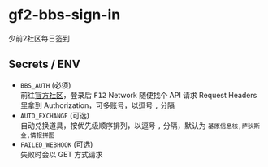 # gf2-bbs-sign-in

少前2社区每日签到

## Secrets / ENV

- `BBS_AUTH` (必须)  
  前往[官方社区](https://gf2-bbs.sunborngame.com/)，登录后 <kbd>F12</kbd> Network 随便找个 API 请求 Request Headers 里拿到 Authorization，可多账号，以逗号 `,` 分隔
- `AUTO_EXCHANGE` (可选)  
  自动兑换道具，按优先级顺序排列，以逗号 `,` 分隔，默认为 `基原信息核,萨狄斯金,情报拼图`
- `FAILED_WEBHOOK` (可选)  
  失败时会以 GET 方式请求
